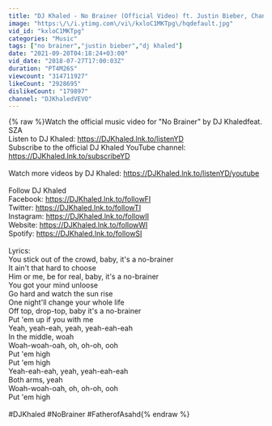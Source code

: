 ```yaml
---
title: "DJ Khaled - No Brainer (Official Video) ft. Justin Bieber, Chance the Rapper, Quavo"
image: "https:\/\/i.ytimg.com\/vi\/kxloC1MKTpg\/hqdefault.jpg"
vid_id: "kxloC1MKTpg"
categories: "Music"
tags: ["no brainer","justin bieber","dj khaled"]
date: "2021-09-20T04:18:24+03:00"
vid_date: "2018-07-27T17:00:03Z"
duration: "PT4M26S"
viewcount: "314711927"
likeCount: "2928695"
dislikeCount: "179897"
channel: "DJKhaledVEVO"
---
```

{% raw %}Watch the official music video for &quot;No Brainer&quot; by DJ Khaled​ feat. SZA<br />Listen to DJ Khaled: <a rel="nofollow" target="blank" href="https://DJKhaled.lnk.to/listenYD">https://DJKhaled.lnk.to/listenYD</a> ​<br />Subscribe to the official DJ Khaled YouTube channel: <a rel="nofollow" target="blank" href="https://DJKhaled.lnk.to/subscribeYD">https://DJKhaled.lnk.to/subscribeYD</a> ​<br /><br />Watch more videos by DJ Khaled: <a rel="nofollow" target="blank" href="https://DJKhaled.lnk.to/listenYD/youtube">https://DJKhaled.lnk.to/listenYD/youtube</a> ​<br /><br />Follow DJ Khaled​<br />Facebook: <a rel="nofollow" target="blank" href="https://DJKhaled.lnk.to/followFI">https://DJKhaled.lnk.to/followFI</a> ​<br />Twitter: <a rel="nofollow" target="blank" href="https://DJKhaled.lnk.to/followTI">https://DJKhaled.lnk.to/followTI</a> ​<br />Instagram: <a rel="nofollow" target="blank" href="https://DJKhaled.lnk.to/followII">https://DJKhaled.lnk.to/followII</a> ​<br />Website: <a rel="nofollow" target="blank" href="https://DJKhaled.lnk.to/followWI">https://DJKhaled.lnk.to/followWI</a> ​<br />Spotify: <a rel="nofollow" target="blank" href="https://DJKhaled.lnk.to/followSI">https://DJKhaled.lnk.to/followSI</a> ​<br /><br />Lyrics:​<br />You stick out of the crowd, baby, it's a no-brainer<br />It ain't that hard to choose<br />Him or me, be for real, baby, it's a no-brainer<br />You got your mind unloose<br />Go hard and watch the sun rise<br />One night'll change your whole life<br />Off top, drop-top, baby it's a no-brainer<br />Put 'em up if you with me<br />Yeah, yeah-eah, yeah, yeah-eah-eah<br />In the middle, woah<br />Woah-woah-oah, oh, oh-oh, ooh<br />Put 'em high<br />Put 'em high<br />Yeah-eah-eah, yeah, yeah-eah-eah<br />Both arms, yeah<br />Woah-woah-oah, oh, oh-oh, ooh<br />Put 'em high<br /><br />#DJKhaled #NoBrainer #FatherofAsahd​{% endraw %}
